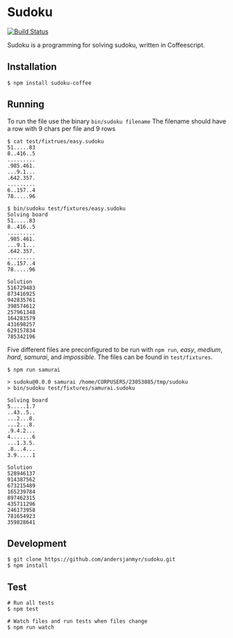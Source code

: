 # Sudoku

[![Build Status](https://travis-ci.org/andersjanmyr/sudoku.png?branch=master)](https://travis-ci.org/andersjanmyr/sudoku)

Sudoku is a programming for solving sudoku, written in Coffeescript.

## Installation

```
$ npm install sudoku-coffee
```
## Running

To run the file use the binary `bin/sudoku filename`
The filename should have a row with 9 chars per file and 9 rows

```
$ cat test/fixtrues/easy.sudoku
51.....83
8..416..5
.........
.985.461.
...9.1...
.642.357.
.........
6..157..4
78.....96

$ bin/sudoku test/fixtures/easy.sudoku
Solving board
51.....83
8..416..5
.........
.985.461.
...9.1...
.642.357.
.........
6..157..4
78.....96

Solution
516729483
873416925
942835761
398574612
257961348
164283579
431698257
629157834
785342196
```

Five different files are preconfigured to be run with `npm run`, *easy*,
*medium*, *hard*, *samurai*, and *impossible*. The files can be found in
`test/fixtures`.

```
$ npm run samurai

> sudoku@0.0.0 samurai /home/CORPUSERS/23053085/tmp/sudoku
> bin/sudoku test/fixtures/samurai.sudoku

Solving board
5.....1.7
..43..5..
...2...8.
...2...8.
.9.4.2...
4.......6
...1.3.5.
.8...4...
3.9.....1

Solution
528946137
914387562
673215489
165239784
897462315
435711296
246173958
781654923
359828641
```

## Development

```
$ git clone https://github.com/andersjanmyr/sudoku.git
$ npm install
```

## Test

```
# Run all tests
$ npm test

# Watch files and run tests when files change
$ npm run watch
```


